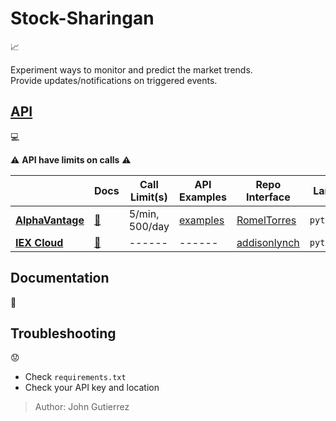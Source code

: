 # Stock-Sharingan

:chart_with_upwards_trend:

Experiment ways to monitor and predict the market trends.  
Provide updates/notifications on triggered events.  

## [API](https://en.wikipedia.org/wiki/Application_programming_interface)

:computer:

:warning: **API have limits on calls** :warning:

|| Docs | Call Limit(s) | API Examples | Repo Interface | Lang | Free |
| ------ | ------ | ------ | ------ | ------ | ------ | ------ |
| [**AlphaVantage**](https://www.alphavantage.co/) | [:book:](https://www.alphavantage.co/documentation/) | 5/min, 500/day | [examples](https://github.com/RomelTorres/av_example/blob/master/Alpha%20vantage%20examples.ipynb) | [RomelTorres](https://github.com/RomelTorres/alpha_vantage) | `python` | :white_check_mark: |
|[**IEX Cloud**](https://iexcloud.io/)|[:book:](https://iexcloud.io/docs/api/)|------|------|[addisonlynch](https://github.com/addisonlynch/iexfinance)|`python`|:white_check_mark:|

## Documentation

:book:

## Troubleshooting

:worried:

- Check `requirements.txt`
- Check your API key and location

> Author: John Gutierrez
